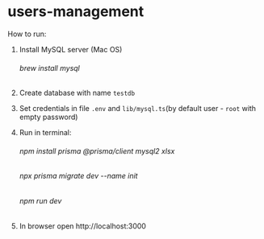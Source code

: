# users-management

How to run:

1. Install MySQL server (Mac OS)
   ###### brew install mysql
2. Create database with name `testdb`
3. Set credentials in file ``.env`` and `lib/mysql.ts`(by default user - `root` with empty password)
4. Run in terminal:

   ###### npm install prisma @prisma/client mysql2 xlsx
   ###### npx prisma migrate dev --name init
   ###### npm run dev
5. In browser open http://localhost:3000

